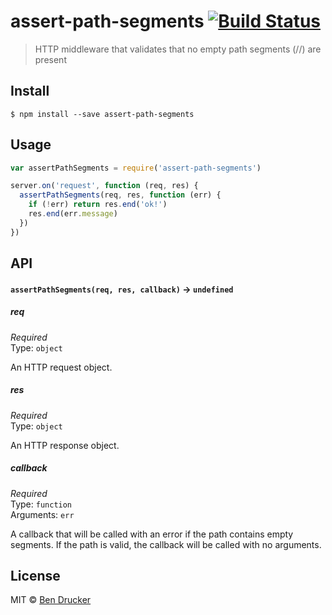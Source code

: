 # assert-path-segments [![Build Status](https://travis-ci.org/bendrucker/assert-path-segments.svg?branch=master)](https://travis-ci.org/bendrucker/assert-path-segments)

> HTTP middleware that validates that no empty path segments (//) are present


## Install

```
$ npm install --save assert-path-segments
```


## Usage

```js
var assertPathSegments = require('assert-path-segments')

server.on('request', function (req, res) {
  assertPathSegments(req, res, function (err) {
    if (!err) return res.end('ok!')
    res.end(err.message)
  })
})
```

## API

#### `assertPathSegments(req, res, callback)` -> `undefined`

##### req

*Required*  
Type: `object`

An HTTP request object.

##### res

*Required*  
Type: `object`

An HTTP response object.

##### callback

*Required*  
Type: `function`  
Arguments: `err`

A callback that will be called with an error if the path contains empty segments. If the path is valid, the callback will be called with no arguments.


## License

MIT © [Ben Drucker](http://bendrucker.me)
